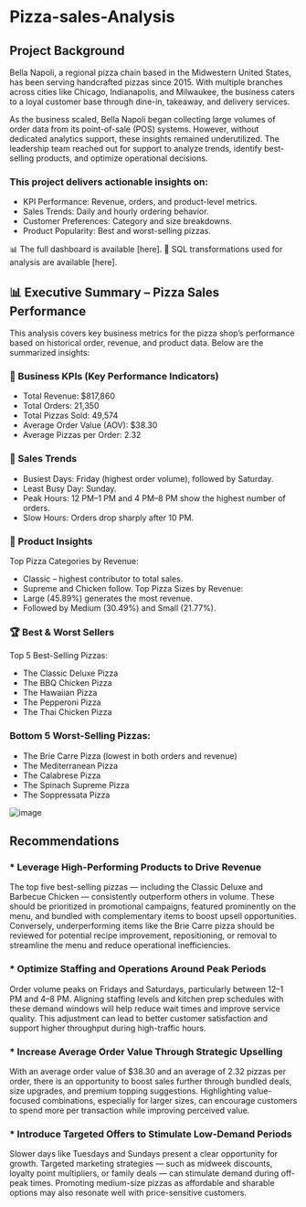 # Pizza-sales-Analysis
## Project Background
Bella Napoli, a regional pizza chain based in the Midwestern United States, has been serving handcrafted pizzas since 2015. With multiple branches across cities like Chicago, Indianapolis, and Milwaukee, the business caters to a loyal customer base through dine-in, takeaway, and delivery services.

As the business scaled, Bella Napoli began collecting large volumes of order data from its point-of-sale (POS) systems. However, without dedicated analytics support, these insights remained underutilized. The leadership team reached out for support to analyze trends, identify best-selling products, and optimize operational decisions.

### This project delivers actionable insights on:
* KPI Performance: Revenue, orders, and product-level metrics.
* Sales Trends: Daily and hourly ordering behavior.
* Customer Preferences: Category and size breakdowns.
* Product Popularity: Best and worst-selling pizzas.

📊 The full dashboard is available [here].
🧮 SQL transformations used for analysis are available [here].

## 📊 Executive Summary – Pizza Sales Performance
This analysis covers key business metrics for the pizza shop’s performance based on historical order, revenue, and product data. Below are the summarized insights:

### 🔢 Business KPIs (Key Performance Indicators)
* Total Revenue: $817,860
* Total Orders: 21,350
* Total Pizzas Sold: 49,574
* Average Order Value (AOV): $38.30
* Average Pizzas per Order: 2.32

### 📅 Sales Trends
* Busiest Days: Friday (highest order volume), followed by Saturday.
* Least Busy Day: Sunday.
* Peak Hours: 12 PM–1 PM and 4 PM–8 PM show the highest number of orders.
* Slow Hours: Orders drop sharply after 10 PM.

### 🍕 Product Insights
Top Pizza Categories by Revenue:
* Classic – highest contributor to total sales.
* Supreme and Chicken follow.
Top Pizza Sizes by Revenue:
* Large (45.89%) generates the most revenue.
* Followed by Medium (30.49%) and Small (21.77%).

### 🏆 Best & Worst Sellers
Top 5 Best-Selling Pizzas:
* The Classic Deluxe Pizza
* The BBQ Chicken Pizza
* The Hawaiian Pizza
* The Pepperoni Pizza
* The Thai Chicken Pizza

### Bottom 5 Worst-Selling Pizzas:
* The Brie Carre Pizza (lowest in both orders and revenue)
* The Mediterranean Pizza
* The Calabrese Pizza
* The Spinach Supreme Pizza
* The Soppressata Pizza

![image](https://github.com/user-attachments/assets/9d4c4cd8-d028-43c5-820d-c7b57a1a6e7a)

## Recommendations
### * Leverage High-Performing Products to Drive Revenue
The top five best-selling pizzas — including the Classic Deluxe and Barbecue Chicken — consistently outperform others in volume. These should be prioritized in promotional campaigns, featured prominently on the menu, and bundled with complementary items to boost upsell opportunities. Conversely, underperforming items like the Brie Carre pizza should be reviewed for potential recipe improvement, repositioning, or removal to streamline the menu and reduce operational inefficiencies.

### * Optimize Staffing and Operations Around Peak Periods
Order volume peaks on Fridays and Saturdays, particularly between 12–1 PM and 4–8 PM. Aligning staffing levels and kitchen prep schedules with these demand windows will help reduce wait times and improve service quality. This adjustment can lead to better customer satisfaction and support higher throughput during high-traffic hours.

### * Increase Average Order Value Through Strategic Upselling
With an average order value of $38.30 and an average of 2.32 pizzas per order, there is an opportunity to boost sales further through bundled deals, size upgrades, and premium topping suggestions. Highlighting value-focused combinations, especially for larger sizes, can encourage customers to spend more per transaction while improving perceived value.

### * Introduce Targeted Offers to Stimulate Low-Demand Periods
Slower days like Tuesdays and Sundays present a clear opportunity for growth. Targeted marketing strategies — such as midweek discounts, loyalty point multipliers, or family deals — can stimulate demand during off-peak times. Promoting medium-size pizzas as affordable and sharable options may also resonate well with price-sensitive customers.

